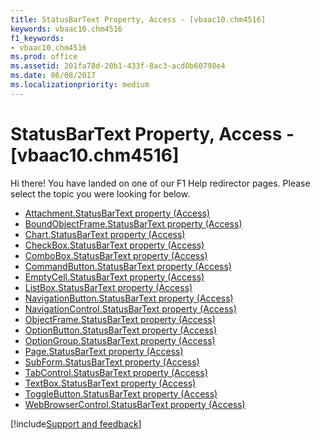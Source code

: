 ```yaml
---
title: StatusBarText Property, Access - [vbaac10.chm4516]
keywords: vbaac10.chm4516
f1_keywords:
- vbaac10.chm4516
ms.prod: office
ms.assetid: 201fa78d-20b1-433f-8ac3-acd0b60798e4
ms.date: 06/08/2017
ms.localizationpriority: medium
---
```



# StatusBarText Property, Access - [vbaac10.chm4516]

Hi there! You have landed on one of our F1 Help redirector pages. Please select the topic you were looking for below.

- [Attachment.StatusBarText property (Access)](https://msdn.microsoft.com/library/9d947d11-edb1-947a-df0c-727ef9b1599a%28Office.15%29.aspx)
- [BoundObjectFrame.StatusBarText property (Access)](https://msdn.microsoft.com/library/dc8ec458-8013-f6ff-5763-d083babcb4c9%28Office.15%29.aspx)
- [Chart.StatusBarText property (Access)](../api/access.chart.md)
- [CheckBox.StatusBarText property (Access)](https://msdn.microsoft.com/library/5b199d3e-b79d-f611-9e66-1816f5c60f25%28Office.15%29.aspx)
- [ComboBox.StatusBarText property (Access)](https://msdn.microsoft.com/library/430dabc5-ffdb-37fa-473d-359035bac761%28Office.15%29.aspx)
- [CommandButton.StatusBarText property (Access)](https://msdn.microsoft.com/library/2dc18f10-0b6f-2ae5-21c6-52c6d21ff03b%28Office.15%29.aspx)
- [EmptyCell.StatusBarText property (Access)](https://msdn.microsoft.com/library/c0c02302-b2a5-ab77-8f4e-26c0402bb4b0%28Office.15%29.aspx)
- [ListBox.StatusBarText property (Access)](https://msdn.microsoft.com/library/281baa24-d32f-72fe-a57d-201ce4bd8777%28Office.15%29.aspx)
- [NavigationButton.StatusBarText property (Access)](https://msdn.microsoft.com/library/ebfeaa64-b614-11a7-c385-53fe24745a77%28Office.15%29.aspx)
- [NavigationControl.StatusBarText property (Access)](https://msdn.microsoft.com/library/8cd0c070-a8ec-e5c3-8996-a551cd344da5%28Office.15%29.aspx)
- [ObjectFrame.StatusBarText property (Access)](https://msdn.microsoft.com/library/51daa6c0-8887-9843-c899-ebb99c722866%28Office.15%29.aspx)
- [OptionButton.StatusBarText property (Access)](https://msdn.microsoft.com/library/d3cda3a2-1b19-6b12-6d22-0cfd1b869933%28Office.15%29.aspx)
- [OptionGroup.StatusBarText property (Access)](https://msdn.microsoft.com/library/d30da689-1716-767f-0f0a-c1d0ffee6c48%28Office.15%29.aspx)
- [Page.StatusBarText property (Access)](https://msdn.microsoft.com/library/43dcd6d0-471c-a696-8764-e958910d7cde%28Office.15%29.aspx)
- [SubForm.StatusBarText property (Access)](https://msdn.microsoft.com/library/6bf20a7a-385e-c5e2-a924-e886eb8997a8%28Office.15%29.aspx)
- [TabControl.StatusBarText property (Access)](https://msdn.microsoft.com/library/ce358992-5dd9-d90a-83bf-b8b099315786%28Office.15%29.aspx)
- [TextBox.StatusBarText property (Access)](https://msdn.microsoft.com/library/18ae7a69-2e63-7896-1bff-da3f45b62c63%28Office.15%29.aspx)
- [ToggleButton.StatusBarText property (Access)](https://msdn.microsoft.com/library/098391de-a83b-b8cb-e045-b6d9edac3ff5%28Office.15%29.aspx)
- [WebBrowserControl.StatusBarText property (Access)](https://msdn.microsoft.com/library/8d2daa59-e8aa-103a-ce26-99fe8a1eae80%28Office.15%29.aspx)

[!include[Support and feedback](~/includes/feedback-boilerplate.md)]